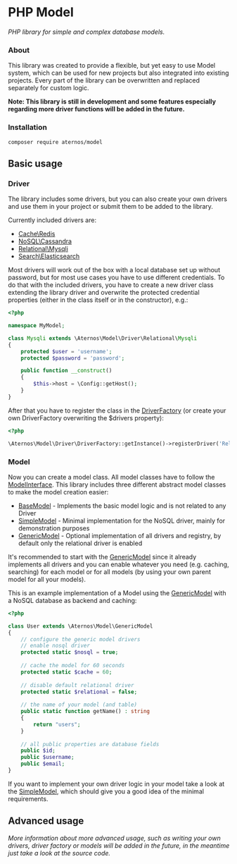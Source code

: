 # PHP Model
*PHP library for simple and complex database models.*

### About
This library was created to provide a flexible, but yet easy to use Model system, 
which can be used for new projects but also integrated into existing projects.
Every part of the library can be overwritten and replaced separately for custom logic.

**Note: This library is still in development and some features especially regarding more
driver functions will be added in the future.** 

### Installation
```
composer require aternos/model
```

## Basic usage

### Driver
The library includes some drivers, but you can also create your own drivers
and use them in your project or submit them to be added to the library.

Currently included drivers are:

* [Cache\Redis](src/Driver/Cache/Redis.php)
* [NoSQL\Cassandra](src/Driver/NoSQL/Cassandra.php)
* [Relational\Mysqli](src/Driver/Relational/Mysqli.php)
* [Search\Elasticsearch](src/Driver/Search/Elasticsearch.php)

Most drivers will work out of the box with a local database set up without
password, but for most use cases you have to use different credentials. To
do that with the included drivers, you have to create a new driver class
extending the library driver and overwrite the protected credential properties 
(either in the class itself or in the constructor), e.g.:

```php
<?php

namespace MyModel;

class Mysqli extends \Aternos\Model\Driver\Relational\Mysqli 
{
    protected $user = 'username';
    protected $password = 'password';

    public function __construct()
    {
        $this->host = \Config::getHost();
    }
}
```

After that you have to register the class in the [DriverFactory](src/Driver/DriverFactory.php) 
(or create your own DriverFactory overwriting the $drivers property):

```php
<?php

\Aternos\Model\Driver\DriverFactory::getInstance()->registerDriver('Relational', '\\MyModel\\Mysqli');
```

### Model
Now you can create a model class. All model classes have to follow the [ModelInterface](src/ModelInterface.php).
This library includes three different abstract model classes to make the model creation
easier:
 
* [BaseModel](src/BaseModel.php) - Implements the basic model logic and is not related to any Driver
* [SimpleModel](src/SimpleModel.php) - Minimal implementation for the NoSQL driver, mainly for demonstration purposes
* [GenericModel](src/GenericModel.php) - Optional implementation of all drivers and registry, by default only the relational driver is enabled

It's recommended to start with the [GenericModel](src/GenericModel.php) since it already implements
all drivers and you can enable whatever you need (e.g. caching, searching) for each model or for
all models (by using your own parent model for all your models).

This is an example implementation of a Model using the [GenericModel](src/GenericModel.php) with a NoSQL database
as backend and caching:

```php
<?php

class User extends \Aternos\Model\GenericModel 
{
    // configure the generic model drivers
    // enable nosql driver
    protected static $nosql = true; 
    
    // cache the model for 60 seconds
    protected static $cache = 60;
    
    // disable default relational driver
    protected static $relational = false;
    
    // the name of your model (and table)
    public static function getName() : string
    {
        return "users";
    }
    
    // all public properties are database fields
    public $id;
    public $username;
    public $email;
}
```

If you want to implement your own driver logic in your model take a look at the [SimpleModel](src/SimpleModel.php), 
which should give you a good idea of the minimal requirements.

## Advanced usage
*More information about more advanced usage, such as writing your own drivers, driver factory or models
will be added in the future, in the meantime just take a look at the source code.*